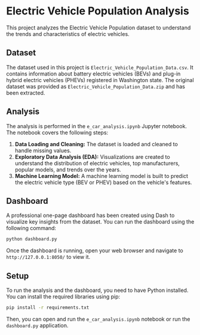 # Electric Vehicle Population Analysis

This project analyzes the Electric Vehicle Population dataset to understand the trends and characteristics of electric vehicles.

## Dataset

The dataset used in this project is `Electric_Vehicle_Population_Data.csv`. It contains information about battery electric vehicles (BEVs) and plug-in hybrid electric vehicles (PHEVs) registered in Washington state. The original dataset was provided as `Electric_Vehicle_Population_Data.zip` and has been extracted.

## Analysis

The analysis is performed in the `e_car_analysis.ipynb` Jupyter notebook. The notebook covers the following steps:

1.  **Data Loading and Cleaning:** The dataset is loaded and cleaned to handle missing values.
2.  **Exploratory Data Analysis (EDA):** Visualizations are created to understand the distribution of electric vehicles, top manufacturers, popular models, and trends over the years.
3.  **Machine Learning Model:** A machine learning model is built to predict the electric vehicle type (BEV or PHEV) based on the vehicle's features.

## Dashboard

A professional one-page dashboard has been created using Dash to visualize key insights from the dataset. You can run the dashboard using the following command:

```bash
python dashboard.py
```

Once the dashboard is running, open your web browser and navigate to `http://127.0.0.1:8050/` to view it.

## Setup

To run the analysis and the dashboard, you need to have Python installed. You can install the required libraries using pip:

```bash
pip install -r requirements.txt
```

Then, you can open and run the `e_car_analysis.ipynb` notebook or run the `dashboard.py` application.